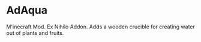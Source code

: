 # AdAqua
M'inecraft Mod. Ex Nihilo Addon. Adds a wooden crucible for creating water out of plants and fruits.
